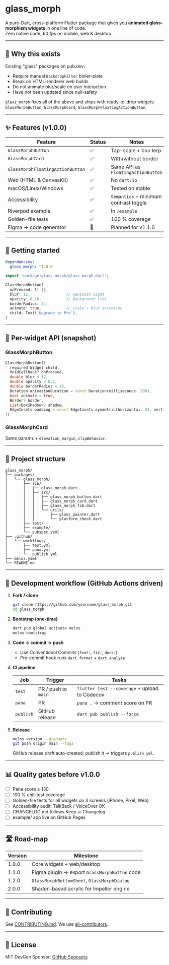 # glass_morph

A pure-Dart, cross-platform Flutter package that gives you **animated glass-morphism widgets** in one line of code.  
Zero native code, 60 fps on mobile, web & desktop.

---

## 🎯 Why this exists

Existing "glass" packages on pub.dev:

- Require manual `BackdropFilter` boiler-plate
- Break on HTML-renderer web builds
- Do not animate blur/scale on user interaction
- Have not been updated since null-safety

`glass_morph` fixes all of the above and ships with
ready-to-drop widgets: `GlassMorphButton`, `GlassMorphCard`, `GlassMorphFloatingActionButton`.

---

## ✨ Features (v1.0.0)

| Feature                          | Status | Notes                                 |
| -------------------------------- | ------ | ------------------------------------- |
| `GlassMorphButton`               | ✅     | Tap-scale + blur lerp                 |
| `GlassMorphCard`                 | ✅     | With/without border                   |
| `GlassMorphFloatingActionButton` | ✅     | Same API as `FloatingActionButton`    |
| Web (HTML & CanvasKit)           | ✅     | No `dart:io`                          |
| macOS/Linux/Windows              | ✅     | Tested on stable                      |
| Accessibility                    | ✅     | `Semantics` + minimum contrast toggle |
| Riverpod example                 | ✅     | In `/example`                         |
| Golden-file tests                | ✅     | 100 % coverage                        |
| Figma → code generator           | 🚧     | Planned for v1.1.0                    |

---

## 🚀 Getting started

```yaml
dependencies:
  glass_morph: ^1.0.0
```

```dart
import 'package:glass_morph/glass_morph.dart';

GlassMorphButton(
  onPressed: () {},
  blur: 12,                // Gaussian sigma
  opacity: 0.20,           // Background tint
  borderRadius: 24,
  animate: true,           // scale + blur animation
  child: Text('Upgrade to Pro'),
)
```

---

## 🧪 Per-widget API (snapshot)

### GlassMorphButton

```dart
GlassMorphButton({
  required Widget child,
  VoidCallback? onPressed,
  double blur = 12,
  double opacity = 0.2,
  double borderRadius = 16,
  Duration animationDuration = const Duration(milliseconds: 200),
  bool animate = true,
  Border? border,
  List<BoxShadow>? shadow,
  EdgeInsets padding = const EdgeInsets.symmetric(horizontal: 24, vertical: 12),
})
```

### GlassMorphCard

Same params + `elevation`, `margin`, `clipBehavior`.

---

## 📁 Project structure

```
glass_morph/
├── packages/
│   └── glass_morph/
│       ├── lib/
│       │   ├── glass_morph.dart
│       │   ├── src/
│       │   │   ├── glass_morph_button.dart
│       │   │   ├── glass_morph_card.dart
│       │   │   ├── glass_morph_fab.dart
│       │   │   └── utils/
│       │   │       ├── glass_painter.dart
│       │   │       └── platform_check.dart
│       ├── test/
│       ├── example/
│       └── pubspec.yaml
├── .github/
│   └── workflows/
│       ├── test.yml
│       ├── pana.yml
│       └── publish.yml
├── melos.yaml
└── README.md
```

---

## 🔄 Development workflow (GitHub Actions driven)

1. **Fork / clone**

   ```bash
   git clone https://github.com/yourname/glass_morph.git
   cd glass_morph
   ```

2. **Bootstrap (one-time)**

   ```bash
   dart pub global activate melos
   melos bootstrap
   ```

3. **Code → commit → push**

   - Use Conventional Commits (`feat:`, `fix:`, `docs:`)
   - Pre-commit hook runs `dart format` + `dart analyze`

4. **CI pipeline**

   | Job       | Trigger             | Tasks                                         |
   | --------- | ------------------- | --------------------------------------------- |
   | `test`    | PR / push to `main` | `flutter test --coverage` + upload to Codecov |
   | `pana`    | PR                  | `pana .` → comment score on PR                |
   | `publish` | GitHub release      | `dart pub publish --force`                    |

5. **Release**

   ```bash
   melos version --graduate
   git push origin main --tags
   ```

   GitHub release draft auto-created; publish it → triggers `publish.yml`.

---

## 📊 Quality gates before v1.0.0

- [ ] Pana score ≥ 130
- [ ] 100 % unit-test coverage
- [ ] Golden-file tests for all widgets on 3 screens (iPhone, Pixel, Web)
- [ ] Accessibility audit: TalkBack / VoiceOver OK
- [ ] CHANGELOG.md follows Keep-a-Changelog
- [ ] example/ app live on GitHub Pages

---

## 🛣️ Road-map

| Version | Milestone                                     |
| ------- | --------------------------------------------- |
| 1.0.0   | Core widgets + web/desktop                    |
| 1.1.0   | Figma plugin → export `GlassMorphButton` code |
| 1.2.0   | `GlassMorphBottomSheet`, `GlassMorphDialog`   |
| 2.0.0   | Shader-based acrylic for Impeller engine      |

---

## 🤝 Contributing

See [CONTRIBUTING.md](CONTRIBUTING.md).
We use [all-contributors](https://allcontributors.org/).

---

## 📄 License

MIT DevGen
Sponsor: [GitHub Sponsors](https://github.com/sponsors/yourname)

```

```
